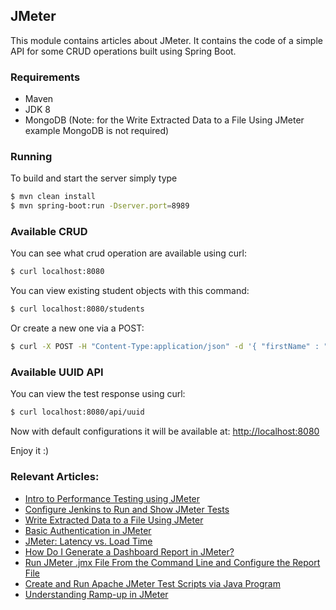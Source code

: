 ## JMeter

This module contains articles about JMeter.
It contains the code of a simple API for some CRUD operations built using Spring Boot.

### Requirements

- Maven
- JDK 8
- MongoDB (Note: for the Write Extracted Data to a File Using JMeter example MongoDB is not required)

### Running

To build and start the server simply type

```bash
$ mvn clean install
$ mvn spring-boot:run -Dserver.port=8989
```

### Available CRUD

You can see what crud operation are available using curl:

```bash
$ curl localhost:8080
```
You can view existing student objects with this command:

```bash
$ curl localhost:8080/students
```
Or create a new one via a POST:

```bash
$ curl -X POST -H "Content-Type:application/json" -d '{ "firstName" : "Dassi", "lastName" : "Orleando", "phoneNumber": "+237 545454545", "email": "mymail@yahoo.fr" }' localhost:8080/students
```

### Available UUID API

You can view the test response using curl:

```bash
$ curl localhost:8080/api/uuid
```

Now with default configurations it will be available at: [http://localhost:8080](http://localhost:8080)

Enjoy it :)

### Relevant Articles:

- [Intro to Performance Testing using JMeter](https://www.baeldung.com/jmeter)
- [Configure Jenkins to Run and Show JMeter Tests](https://www.baeldung.com/ops/jenkins-and-jmeter)
- [Write Extracted Data to a File Using JMeter](https://www.baeldung.com/jmeter-write-to-file)
- [Basic Authentication in JMeter](https://www.baeldung.com/jmeter-basic-auth)
- [JMeter: Latency vs. Load Time](https://www.baeldung.com/java-jmeter-latency-vs-load-time)
- [How Do I Generate a Dashboard Report in JMeter?](https://www.baeldung.com/jmeter-dashboard-report)
- [Run JMeter .jmx File From the Command Line and Configure the Report File](https://www.baeldung.com/java-jmeter-command-line)
- [Create and Run Apache JMeter Test Scripts via Java Program](https://www.baeldung.com/java-jmeter-create-run-test-scripts)
- [Understanding Ramp-up in JMeter](https://www.baeldung.com/java-jmeter-ramp-up)
